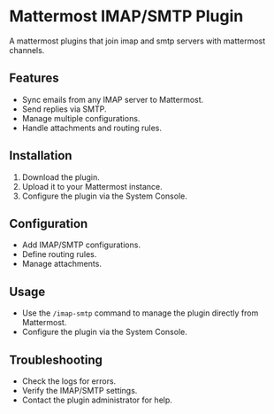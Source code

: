 # Mattermost IMAP/SMTP Plugin
A mattermost plugins that join imap and smtp servers with mattermost channels.

## Features
- Sync emails from any IMAP server to Mattermost.
- Send replies via SMTP.
- Manage multiple configurations.
- Handle attachments and routing rules.

## Installation
1. Download the plugin.
2. Upload it to your Mattermost instance.
3. Configure the plugin via the System Console.

## Configuration
- Add IMAP/SMTP configurations.
- Define routing rules.
- Manage attachments.

## Usage
- Use the `/imap-smtp` command to manage the plugin directly from Mattermost.
- Configure the plugin via the System Console.

## Troubleshooting
- Check the logs for errors.
- Verify the IMAP/SMTP settings.
- Contact the plugin administrator for help.
